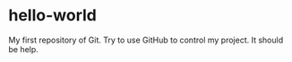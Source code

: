 # hello-world
My first repository of Git.
Try to use GitHub to control my project.
It should be help.
